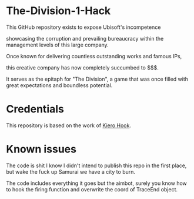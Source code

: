 # The-Division-1-Hack
This GitHub repository exists to expose Ubisoft's incompetence

showcasing the corruption and prevailing bureaucracy within the management levels of this large company.

Once known for delivering countless outstanding works and famous IPs, 

this creative company has now completely succumbed to $$$. 

It serves as the epitaph for "The Division", a game that was once filled with great expectations and boundless potential.

# Credentials
This repository is based on the work of [Kiero Hook](https://github.com/rdbo/ImGui-DirectX-11-Kiero-Hook).

# Known issues
The code is shit I know I didn't intend to publish this repo in the first place, but wake the fuck up Samurai we have a city to burn.

The code includes everything it goes but the aimbot, surely you know how to hook the firing function and overwrite the coord of TraceEnd object.
